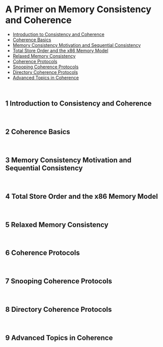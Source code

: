 # A Primer on Memory Consistency and Coherence

- [Introduction to Consistency and Coherence](#1)
- [Coherence Basics](#2)
- [Memory Consistency Motivation and Sequential Consistency](#3)
- [Total Store Order and the x86 Memory Model](#4)
- [Relaxed Memory Consistency](#5)
- [Coherence Protocols](#6)
- [Snooping Coherence Protocols](#7)
- [Directory Coherence Protocols](#8)
- [Advanced Topics in Coherence](#9)

&nbsp;   
<a id="1"></a>
## 1 Introduction to Consistency and Coherence 


&nbsp;   
<a id="2"></a>
## 2 Coherence Basics


&nbsp;   
<a id="3"></a>
## 3 Memory Consistency Motivation and Sequential Consistency


&nbsp;   
<a id="4"></a>
## 4 Total Store Order and the x86 Memory Model


&nbsp;   
<a id="5"></a>
## 5 Relaxed Memory Consistency


&nbsp;   
<a id="6"></a>
## 6 Coherence Protocols


&nbsp;   
<a id="7"></a>
## 7 Snooping Coherence Protocols


&nbsp;   
<a id="8"></a>
## 8 Directory Coherence Protocols


&nbsp;   
<a id="9"></a>
## 9 Advanced Topics in Coherence

